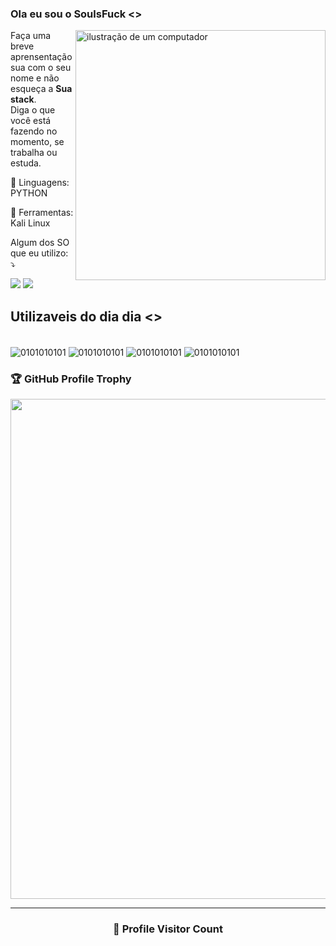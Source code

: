 ### Ola eu sou o SoulsFuck <>


<img src="https://raw.githubusercontent.com/MicaelliMedeiros/micaellimedeiros/master/image/computer-illustration.png" alt="ilustração de um computador" min-width="400px" max-width="400px" width="400px" align="right">

<p align="left"> 
  Faça uma breve aprensentação sua com o seu nome e não esqueça a <strong>Sua stack</strong>.<br>
  Diga o que você está fazendo no momento, se trabalha ou estuda.
</p>

<p align="left">
  🦄 Linguagens: PYTHON
</p>

<p align="left">
  💼 Ferramentas: Kali Linux
</p>

<p align="left">
  Algum dos SO que eu utilizo: ⤵️
</p>

<p align="left">
  <a href="#" title="LINUX">
  <img src="https://img.shields.io/badge/Linux-FCC624?style=for-the-badge&logo=linux&logoColor=black"/></a>
  <a href="" title="WINDOWS">
  <img src="https://img.shields.io/badge/Windows-0078D6?style=for-the-badge&logo=windows&logoColor=white"/></a>
</p>



## Utilizaveis do dia dia <>

<div style="display: inline_block"><br/>
    <img align="center" alt="0101010101" src="https://img.shields.io/badge/Python-14354C?style=for-the-badge&logo=python&logoColor=white" />
    <img align="center" alt="0101010101" src="https://img.shields.io/badge/PHP-777BB4?style=for-the-badge&logo=php&logoColor=white" />
    <img align="center" alt="0101010101" src="https://img.shields.io/badge/Notepad++-90E59A.svg?style=for-the-badge&logo=notepad%2B%2B&logoColor=black" />
    <img align="center" alt="0101010101" src="https://img.shields.io/badge/Cloudflare-F38020?style=for-the-badge&logo=Cloudflare&logoColor=white" />
</div>

### 🏆 GitHub Profile Trophy

<p align="center">
  <a
    href="https://github.com/ryo-ma/github-profile-trophy"
    title="repositório de troféus"
  >
    <img
      width="800"
      src="https://github-profile-trophy.vercel.app/?username=Soulsfuck&column=8&theme=darkhub&no-frame=true&no-bg=true"
    />
  </a>
</p>

---

<div align="center">
  <h3><b>📍 Profile Visitor Count</b></h3>
</div>

<p align="center">
